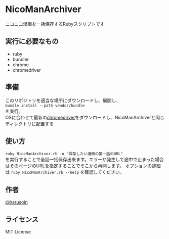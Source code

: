 # NicoManArchiver
ニコニコ漫画を一括保存するRubyスクリプトです
## 実行に必要なもの
* ruby
* bundler
* chrome
* chromedriver
## 準備
このリポジトリを適当な場所にダウンロードし、展開し、   
```bundle install --path vendor/bundle```  
を実行。  
OSに合わせて最新の[chromedriver](http://chromedriver.chromium.org)をダウンロードし、NicoManArchiverと同じディレクトリに配置する
## 使い方
```ruby NicoManArchiver.rb -u "保存したい漫画の第一話のURL"```  
を実行することで全話一括保存出来ます。エラーが発生して途中で止まった場合はそのページのURLを指定することでそこから再開します。
オプションの詳細は
```ruby NicoManArchiver.rb --help```
を確認してください。
## 作者
[@harusoin](https://twitter.com/harusoin51)
## ライセンス
MIT License